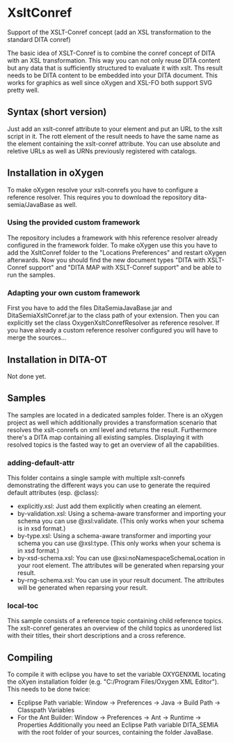 # XsltConref
Support of the XSLT-Conref concept (add an XSL transformation to the standard DITA conref)


The basic idea of XSLT-Conref is to combine the conref concept of DITA with an XSL transformation. This way you can not only reuse DITA content but any data that is sufficiently structured to evaluate it with xslt. Ths result needs to be DITA content to be embedded into your DITA document. This works for graphics as well since oXygen and XSL-FO both support SVG pretty well.


## Syntax (short version)
Just add an xslt-conref attribute to your element and put an URL to the xslt script in it. The rott element of the result needs to have the same name as the element containing the xslt-conref attribute. You can use absolute and reletive URLs as well as URNs previously registered with catalogs.


## Installation in oXygen
To make oXygen resolve your xslt-conrefs you have to configure a reference resolver. This requires you to download the repository dita-semia/JavaBase as well.

### Using the provided custom framework
The repository includes a framework with hhis reference resolver already configured in the framework folder. To make oXygen use this you have to add the XsltConref folder to the "Locations Preferences" and restart oXygen afterwards.
Now you should find the new document types "DITA with XSLT-Conref support" and "DITA MAP with XSLT-Conref support" and be able to run the samples.

### Adapting your own custom framework
First you have to add the files DitaSemiaJavaBase.jar and DitaSemiaXsltConref.jar to the class path of your extension. Then you can explicitly set the class OxygenXsltConrefResolver as reference resolver.
If you have already a custom reference resolver configured you will have to merge the sources...


## Installation in DITA-OT
Not done yet.


## Samples
The samples are located in a dedicated samples folder. There is an oXygen project as well which additionally provides a transformation scenario that resolves the xslt-conrefs on xml level and returns the result. Furthermore there's a DITA map containing all existing samples. Displaying it with resolved topics is the fasted way to get an overview of all the capabilities.

### adding-default-attr
This folder contains a single sample with multiple xslt-conrefs demonstrating the different ways you can use to generate the required default attributes (esp. @class):
- explicitly.xsl: Just add them explicitly when creating an element.
- by-validation.xsl: Using a schema-aware transformer and importing your schema you can use @xsl:validate. (This only works when your schema is in xsd format.)
- by-type.xsl: Using a schema-aware transformer and importing your schema you can use @xsl:type. (This only works when your schema is in xsd format.)
- by-xsd-schema.xsl: You can use @xsi:noNamespaceSchemaLocation in your root element. The attributes will be generated when reparsing your result.
- by-rng-schema.xsl: You can use <?xml-model href="..." ...?> in your result document. The attributes will be generated when reparsing your result.

### local-toc
This sample consists of a reference topic containing child reference topics. The xslt-conref generates an overview of the child topics as unordered list with their titles, their short descriptions and a cross reference.


## Compiling
To compile it with eclipse you have to set the variable OXYGENXML locating the oXyen installation folder (e.g. "C:/Program Files/Oxygen XML Editor"). This needs to be done twice:
- Ecplipse Path variable: Window -> Preferences -> Java -> Build Path -> Classpath Variables
- For the Ant Builder: Window -> Preferences -> Ant -> Runtime -> Properties
Additionally you need an Eclipse Path variable DITA_SEMIA with the root folder of your sources, containing the folder JavaBase.